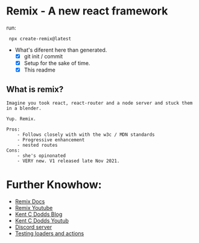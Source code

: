 # Remix - A new react framework


run: 
```node
 npx create-remix@latest 
 ```

- What's diferent here than generated.
    - [X] git init / commit
    - [X] Setup for the sake of time.
    - [X] This readme

## What is remix?
    Imagine you took react, react-router and a node server and stuck them in a blender.
    
    Yup. Remix.

    Pros: 
        - Follows closely with with the w3c / MDN standards
        - Progressive enhancement
        - nested routes 
    Cons: 
        - she's opinonated
        - VERY new. V1 released late Nov 2021. 



# Further Knowhow: 

- [Remix Docs](https://remix.run) 
- [Remix Youtube](https://www.youtube.com/c/Remix-Run)
- [Kent C Dodds Blog](https://kentcdodds.com/blog?q=remix)
- [Kent C Dodds Youtub](https://www.youtube.com/c/KentCDodds-vids/search?query=remix)
- [Discord server](https://discord.com/invite/remix)
- [Testing loaders and actions](https://sergiodxa.com/articles/test-remix-loaders-and-actions)
